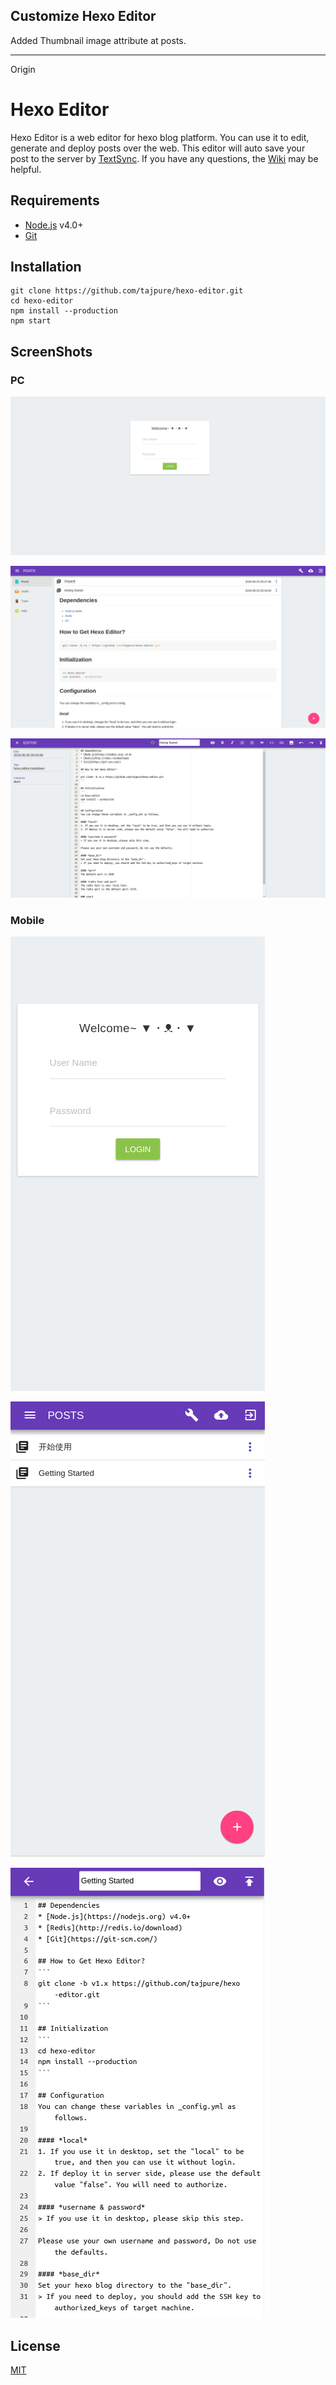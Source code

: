 ## Customize Hexo Editor
Added Thumbnail image attribute at posts.




---
Origin
# Hexo Editor
  Hexo Editor is a web editor for hexo blog platform. You can use it to edit, generate and deploy posts over the web. This editor will auto save your post to the server by [TextSync](https://github.com/tajpure/TextSync). If you have any questions, the [Wiki](https://github.com/tajpure/hexo-editor/wiki) may be helpful.

## Requirements
* [Node.js](https://nodejs.org) v4.0+
* [Git](https://git-scm.com/)

## Installation
```
git clone https://github.com/tajpure/hexo-editor.git
cd hexo-editor
npm install --production
npm start
```

## ScreenShots
### PC
![Login](./docs/source/images/pc-login.png)

![Home](./docs/source/images/pc-home.png)

![Editor](./docs/source/images/pc-editor.png)

### Mobile
![Login](./docs/source/images/mobile-login.png)

![Home](./docs/source/images/mobile-home.png)

![Editor](./docs/source/images/mobile-editor.png)

License
----
[MIT](http://opensource.org/licenses/MIT)
